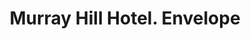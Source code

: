 ---
doi: 10.7916/D8669RCD
date_other: '1889'
date_other_textual: '1889'
form: printed ephemera
genre:
- Envelopes
name:
- Murray Hill Hotel
object_in_context_url: https://biggert.cul.columbia.edu/items/view/ave_biggert_01675
subject_hierarchical_geographic:
- New York, New York, United States
subject_name:
- Murray Hill Hotel
title: Murray Hill Hotel. Envelope
sort_title: Murray Hill Hotel. Envelope
call_number: ave_biggert_01675
coordinates:
- 40.71277777777778,-74.00583333333333
pid: ave_biggert_01675
identifiers: ave_biggert_01675
permalink: /biggert/ave_biggert_01675/
layout: iiif-image-page
---
